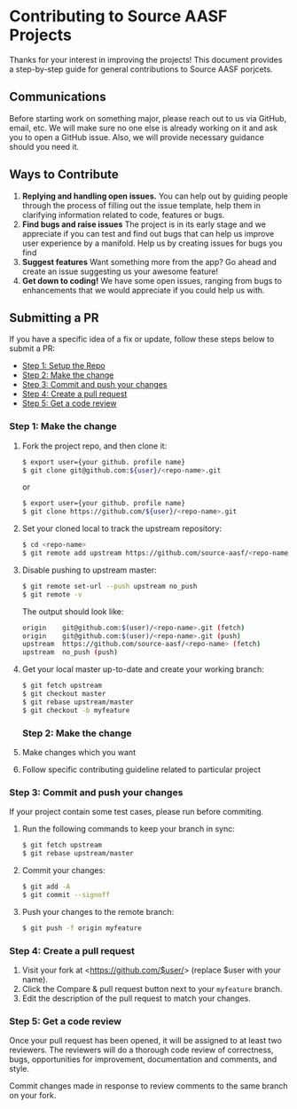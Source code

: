 # Contributing to Source AASF Projects

Thanks for your interest in improving the projects! This document provides a step-by-step guide for general contributions to Source AASF porjcets.

## Communications

Before starting work on something major, please reach out to us via GitHub, email, etc. We will make sure no one else is already working on it and ask you to open a GitHub issue. Also, we will provide necessary guidance should you need it.


## Ways to Contribute

1.  **Replying and handling open issues.**  You can help out by guiding people through the process of filling out the issue template, help them in clarifying information related to code, features or bugs.
2.  **Find bugs and raise issues**  The project is in its early stage and we appreciate if you can test and find out bugs that can help us improve user experience by a manifold. Help us by creating issues for bugs you find
3.  **Suggest features**  Want something more from the app? Go ahead and create an issue suggesting us your awesome feature!
4. **Get down to coding!** We have some open issues, ranging from bugs to enhancements that we would appreciate if you could help us with.


## Submitting a PR

If you have a specific idea of a fix or update, follow these steps below to submit a PR:

- [Step 1: Setup the Repo](#step-1-setup-the-repo)
- [Step 2: Make the change](#step-2-make-the-change)
- [Step 3: Commit and push your changes](#step-3-commit-and-push-your-changes)
- [Step 4: Create a pull request](#step-4-create-a-pull-request)
- [Step 5: Get a code review](#step-5-get-a-code-review)

### Step 1: Make the change

1. Fork the project repo, and then clone it:

   ```bash
   $ export user={your github. profile name}
   $ git clone git@github.com:${user}/<repo-name>.git
   ```
   or
   ```bash
   $ export user={your github. profile name}
   $ git clone https://github.com/${user}/<repo-name>.git
   ```

2. Set your cloned local to track the upstream repository:

   ```bash
   $ cd <repo-name>
   $ git remote add upstream https://github.com/source-aasf/<repo-name>.git
   ```

3. Disable pushing to upstream master:

   ```bash
   $ git remote set-url --push upstream no_push
   $ git remote -v
   ```

   The output should look like:

   ```bash
   origin    git@github.com:$(user)/<repo-name>.git (fetch)
   origin    git@github.com:$(user)/<repo-name>.git (push)
   upstream  https://github.com/source-aasf/<repo-name> (fetch)
   upstream  no_push (push)
   ```

4. Get your local master up-to-date and create your working branch:

   ```bash
   $ git fetch upstream
   $ git checkout master
   $ git rebase upstream/master
   $ git checkout -b myfeature
   ```
   
    ### Step 2: Make the change
  
  1. Make changes which you want 
  2. Follow  specific contributing guideline related to particular project
   
   
   
   ### Step 3: Commit and push your changes

If your project contain some test cases, please run before commiting.

1. Run the following commands to keep your branch in sync:

   ```bash
   $ git fetch upstream
   $ git rebase upstream/master
   ```

2. Commit your changes:

   ```bash
   $ git add -A
   $ git commit --signoff
   ```

3. Push your changes to the remote branch:

   ```bash
   $ git push -f origin myfeature
   ```

### Step 4: Create a pull request

1. Visit your fork at <https://github.com/$user/<repo-name>> (replace \$user with your name).
2. Click the Compare & pull request button next to your `myfeature` branch.
3. Edit the description of the pull request to match your changes.

### Step 5: Get a code review

Once your pull request has been opened, it will be assigned to at least two reviewers. The reviewers will do a thorough code review of correctness, bugs, opportunities for improvement, documentation and comments, and style.

Commit changes made in response to review comments to the same branch on your fork.

